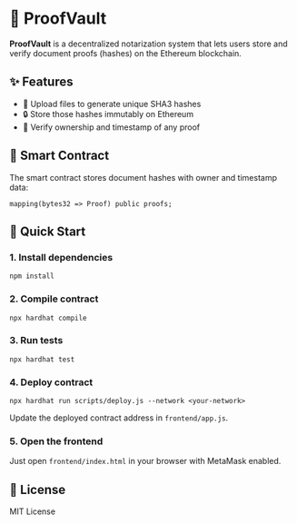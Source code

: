 # 🔐 ProofVault

**ProofVault** is a decentralized notarization system that lets users store and verify document proofs (hashes) on the Ethereum blockchain.

## ✨ Features

- 📁 Upload files to generate unique SHA3 hashes
- 🔒 Store those hashes immutably on Ethereum
- 🧾 Verify ownership and timestamp of any proof

## 🧱 Smart Contract

The smart contract stores document hashes with owner and timestamp data:

```
mapping(bytes32 => Proof) public proofs;
```

## 🚀 Quick Start

### 1. Install dependencies

```
npm install
```

### 2. Compile contract

```
npx hardhat compile
```

### 3. Run tests

```
npx hardhat test
```

### 4. Deploy contract

```
npx hardhat run scripts/deploy.js --network <your-network>
```

Update the deployed contract address in `frontend/app.js`.

### 5. Open the frontend

Just open `frontend/index.html` in your browser with MetaMask enabled.

## 📄 License
MIT License
